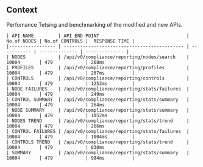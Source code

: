 ## Context
Perfomance Tetsing and benchmarking of the modified and new APIs.


    | API NAME	       | API END POINT	                              | No.of NODES	| No.of CONTROLS |	RESPONSE TIME |
    |----------------- | -------------------------------------------- | ----------- | -------------- | -------------- |
    | NODES	           | /api/v0/compliance/reporting/nodes/search	  | 10004	    | 479	         | 268ms          |
    | PROFILES	       | /api/v0/compliance/reporting/profiles	      | 10004	    | 479	         | 267ms          |
    | CONTROLS	       | /api/v0/compliance/reporting/controls	      | 10004	    | 479	         | 1253ms         |
    | NODE FAILURES	   | /api/v0/compliance/reporting/stats/failures  |	10004	    | 479	         | 249ms          |
    | CONTROL SUMMARY  | /api/v0/compliance/reporting/stats/summary	  | 10004	    | 479	         | 264ms          |
    | NODE SUMMARY	   | /api/v0/compliance/reporting/stats/summary	  | 10004	    | 479	         | 1052ms         |
    | NODES TREND	   | /api/v0/compliance/reporting/stats/trend	  | 10004	    | 479	         | 266ms          |
    | CONTROL FAILURES | /api/v0/compliance/reporting/stats/failures  | 10004	    | 479	         | 1004ms         |
    | CONTROLS TREND   | /api/v0/compliance/reporting/stats/trend	  | 10004	    | 479	         | 830ms          |
    | SUMMARY	       | /api/v0/compliance/reporting/stats/summary	  | 10004	    | 479	         | 984ms          |
